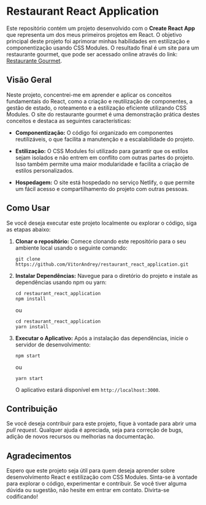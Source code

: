 # Restaurant React Application

Este repositório contém um projeto desenvolvido com o **Create React App** que representa um dos meus primeiros projetos em React. O objetivo principal deste projeto foi aprimorar minhas habilidades em estilização e componentização usando CSS Modules. O resultado final é um site para um restaurante gourmet, que pode ser acessado online através do link: [Restaurante Gourmet](https://kaleidoscopic-maamoul-b7c6fd.netlify.app/).

## Visão Geral

Neste projeto, concentrei-me em aprender e aplicar os conceitos fundamentais do React, como a criação e reutilização de componentes, a gestão de estado, o roteamento e a estilização eficiente utilizando CSS Modules. O site do restaurante gourmet é uma demonstração prática destes conceitos e destaca as seguintes características:

- **Componentização:** O código foi organizado em componentes reutilizáveis, o que facilita a manutenção e a escalabilidade do projeto.

- **Estilização:** O CSS Modules foi utilizado para garantir que os estilos sejam isolados e não entrem em conflito com outras partes do projeto. Isso também permite uma maior modularidade e facilita a criação de estilos personalizados.

- **Hospedagem:** O site está hospedado no serviço Netlify, o que permite um fácil acesso e compartilhamento do projeto com outras pessoas.

## Como Usar

Se você deseja executar este projeto localmente ou explorar o código, siga as etapas abaixo:

1. **Clonar o repositório:** Comece clonando este repositório para o seu ambiente local usando o seguinte comando:

   ```
   git clone https://github.com/VitorAndrey/restaurant_react_application.git
   ```

2. **Instalar Dependências:** Navegue para o diretório do projeto e instale as dependências usando npm ou yarn:

   ```
   cd restaurant_react_application
   npm install
   ```

   ou

   ```
   cd restaurant_react_application
   yarn install
   ```

3. **Executar o Aplicativo:** Após a instalação das dependências, inicie o servidor de desenvolvimento:

   ```
   npm start
   ```

   ou

   ```
   yarn start
   ```

   O aplicativo estará disponível em `http://localhost:3000`.

## Contribuição

Se você deseja contribuir para este projeto, fique à vontade para abrir uma _pull request_. Qualquer ajuda é apreciada, seja para correção de bugs, adição de novos recursos ou melhorias na documentação.

## Agradecimentos

Espero que este projeto seja útil para quem deseja aprender sobre desenvolvimento React e estilização com CSS Modules. Sinta-se à vontade para explorar o código, experimentar e contribuir. Se você tiver alguma dúvida ou sugestão, não hesite em entrar em contato. Divirta-se codificando!
